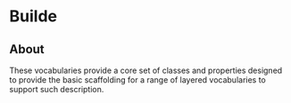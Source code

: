 # Builde
## About
These vocabularies provide a core set of classes and properties designed to provide the basic scaffolding for a range of layered vocabularies to support such description.
